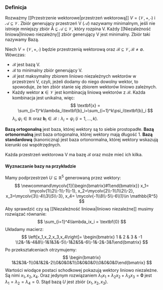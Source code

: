 ### Definicja
Rozważmy [[Przestrzenie wektorowe|przestrzeń wektorową]] $V = (\mathcal{V},+,\cdot)$ i $\mathcal{A} \subseteq \mathcal{V}$. Zbiór generujący przestrzeń V $(\mathcal{A})$ nazywamy minimalnym, jeśli nie istnieje mniejszy zbiór $\mathcal{Ã} \subsetneq \mathcal{A} \subseteq \mathcal{V}$, który rozpina V. Każdy [[Niezależność liniowa|liniowo niezależny]] zbiór generujący V jest minimalny. Zbiór taki nazywamy Bazą. 

Niech $V = (\mathcal{V}, +, \cdot)$ będzie przestrzenią wektorową oraz $\mathcal{B} \subseteq\mathcal{V}, \mathcal{B} \neq \emptyset$. Wówczas:
- $\mathcal{B}$ jest bazą V.
- $\mathcal{B}$ to minimalny zbiór generujący V.
- $\mathcal{B}$ jest maksymalny zbiorem liniowo niezależnych wektorów w przestrzeni V, czyli, jeżeli dodamy do niego dowolny wektor, to spowoduje, że ten zbiór stanie się zbiorem wektorów liniowo zależnych.
- Każdy wektor $\textbf{x} \in \mathcal{V}$ jest kombinacją liniową wektorów z $\mathcal{B}$. Każda kombinacja jest unikalna, więc:
$$
\textbf{x} = \sum_{i=1}^k\lambda_i\textbf{b}_i=\sum_{i=1}^k\psi_i\textbf{b}_i
$$
	$\lambda_i, \psi_i \in \mathbb{R}$ oraz $\textbf{b}_i \in \mathcal{B}: \lambda_i = \psi_i$ $(i = 1,...,k)$.

$\textbf{Bazą ortogonalną}$ jest baza, której wektory są to siebie prostopadłe.
$\textbf{Bazą ortonormalną}$ jest baza ortogonalna, której wektory mają długość 1.
$\textbf{Bazą standardową}$ (kanoniczną) jest baza ortonormalna, której wektory wskazują kierunki osi współrzędnych.

Każda przestrzeń wektorowa V ma bazę $\mathcal{B}$ oraz może mieć ich kilka. 

#### Wyznaczanie bazy na przykładzie
Mamy podprzestrzeń $U \subseteq \mathbb{R}^5$ generowaną przez wektory:
$$
\newcommand\mycolv[1]{\begin{bmatrix}#1\end{bmatrix}}
x_1= \mycolv{1\\2\\-1\\-1\\-1}, x_2=\mycolv{2\\-1\\1\\2\\-2}, x_3=\mycolv{3\\-4\\3\\5\\-3}, x_4= \mycolv{-1\\8\\-5\\-6\\1}\in \mathbb{R^5} 
$$
Aby sprawdzić czy są [[Niezależność liniowa|liniowo niezależne]] musimy rozwiązać równanie:
$$
\sum_{i=1}^4\lambda_ix_i = \textbf{0}
$$
Układamy macierz:
$$
\left[x_1,x_2,x_3,x_4\right]= \begin{bmatrix} 1 & 2 & 3 & -1 \\2&-1&-4&8\\-1&1&3&-5\\-1&2&5&-6\\-1&-2&-3&1\end{bmatrix}
$$
Po przekształceniach otrzymujemy:
$$
 \begin{bmatrix} 1&2&3&-1\\0&1&2&-2\\0&0&0&1\\0&0&0&0\\0&0&0&0\end{bmatrix}
$$
Wartości wiodące postaci schodkowej pokazują wektory liniowo niezależne. Są nimi $x_1, x_2, x_4$. Oraz jedynym rozwiązaniem $\lambda_1x_1 + \lambda_2x_2 + \lambda_3x_3 =\textbf{0}$ jest $\lambda_1 = \lambda_2 = \lambda_4 = 0$. Stąd bazą $U$ jest zbiór $\{x_1, x_2, x_3\}$. 